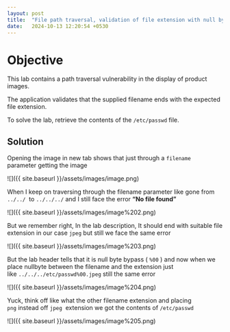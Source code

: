 ```yaml
---
layout: post
title:  "File path traversal, validation of file extension with null byte bypass"
date:   2024-10-13 12:20:54 +0530
---
```


# Objective

This lab contains a path traversal vulnerability in the display of product images.

The application validates that the supplied filename ends with the expected file extension.

To solve the lab, retrieve the contents of the `/etc/passwd` file.

  

## Solution

  

Opening the image in new tab shows that just through a `filename`  parameter getting the image 

  

![]({{ site.baseurl }}/assets/images/image.png)  

  

When I keep on traversing through the filename parameter like gone from `../../`  to `../../../` and I still face the error **“No file found”**

![]({{ site.baseurl }}/assets/images/image%202.png)  

  

But we remember right, In the lab description, It should end with suitable file extension in our case `jpeg`⁠ but still we face the same error 

  

![]({{ site.baseurl }}/assets/images/image%203.png)  

  

But the lab header tells that it is null byte bypass ( `%00` ) and now when we place nullbyte between the filename and the extension just like `../../../etc/passwd%00.jpeg` still the same error 

  

![]({{ site.baseurl }}/assets/images/image%204.png)  

  

Yuck, think off like what the other filename extension and placing `png` instead off `jpeg`  extension we got the contents of `/etc/passwd` 

  

![]({{ site.baseurl }}/assets/images/image%205.png)
